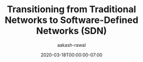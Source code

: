 ---
layout: engineering-education
status: publish
published: true
slug: software-defined-networks
title: Transitioning from Traditional Networks to Software-Defined Networks (SDN)
description: For an organization to effectively migrate to a software-defined network, IT administrators should embrace the advantages of SDN over a traditional network.
author: aakash-rawal
date: 2020-03-18T00:00:00-07:00
topics: [networking]
excerpt_separator: <!--more-->
images:

  - url: /engineering-education/software-defined-networks/hero.jpg
    alt: software-defined networks
---